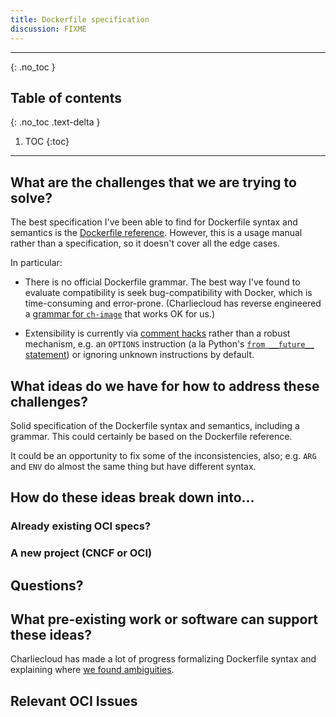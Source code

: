 ```yaml
---
title: Dockerfile specification
discussion: FIXME
---
```


---

{: .no_toc }

## Table of contents
{: .no_toc .text-delta }

1. TOC
{:toc}

---

## What are the challenges that we are trying to solve?

The best specification I've been able to find for Dockerfile syntax and
semantics is the [Dockerfile
reference](https://docs.docker.com/engine/reference/builder/). However, this
is a usage manual rather than a specification, so it doesn't cover all the
edge cases.

In particular:

* There is no official Dockerfile grammar. The best way I've found to evaluate
  compatibility is seek bug-compatibility with Docker, which is time-consuming
  and error-prone. (Charliecloud has reverse engineered a [grammar for
  `ch-image`](https://github.com/hpc/charliecloud/blob/e6413c9d0dcfe4e860d1fe63ce990247e0f361de/lib/charliecloud.py#L85)
  that works OK for us.)

* Extensibility is currently via [comment
  hacks](https://docs.docker.com/engine/reference/builder/#parser-directives)
  rather than a robust mechanism, e.g. an `OPTIONS` instruction (a la Python's
  [`from __future__` statement](https://www.python.org/dev/peps/pep-0236/)) or
  ignoring unknown instructions by default.

## What ideas do we have for how to address these challenges?

Solid specification of the Dockerfile syntax and semantics, including a
grammar. This could certainly be based on the Dockerfile reference.

It could be an opportunity to fix some of the inconsistencies, also; e.g.
`ARG` and `ENV` do almost the same thing but have different syntax.

## How do these ideas break down into...

### Already existing OCI specs?


### A new project (CNCF or OCI)


## Questions?


## What pre-existing work or software can support these ideas?

Charliecloud has made a lot of progress formalizing Dockerfile syntax and
explaining where [we found ambiguities](https://hpc.github.io/charliecloud/command-usage.html#compatibility-with-other-dockerfile-interpreters).

## Relevant OCI Issues

